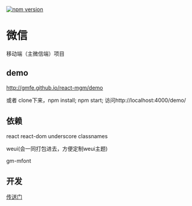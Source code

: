 [![npm version](https://badge.fury.io/js/react-mgm.svg)](https://badge.fury.io/js/react-mgm)

# 微信
移动端（主微信端）项目

## demo
http://gmfe.github.io/react-mgm/demo

或者 
clone下来，npm install; npm start; 
访问http://localhost:4000/demo/

## 依赖
react
react-dom
underscore
classnames

weui(会一同打包进去，方便定制weui主题)

gm-mfont

## 开发
[传送门](./README.dev.md)
